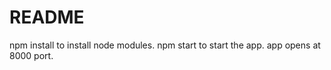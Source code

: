 # README #

npm install to install node modules.
npm start to start the app. 
app opens at 8000 port.